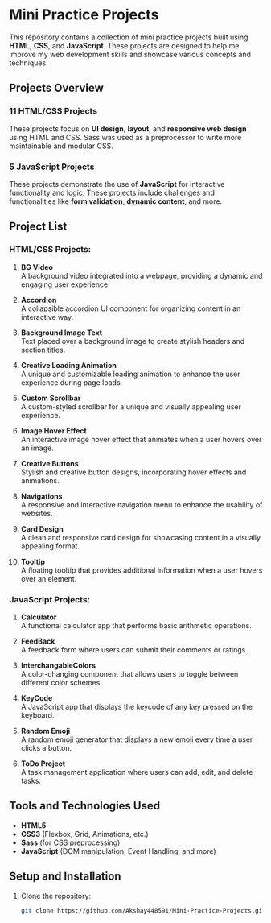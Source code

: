 # Mini Practice Projects

This repository contains a collection of mini practice projects built using **HTML**, **CSS**, and **JavaScript**. These projects are designed to help me improve my web development skills and showcase various concepts and techniques.

## Projects Overview

### 11 HTML/CSS Projects
These projects focus on **UI design**, **layout**, and **responsive web design** using HTML and CSS. Sass was used as a preprocessor to write more maintainable and modular CSS.

### 5 JavaScript Projects
These projects demonstrate the use of **JavaScript** for interactive functionality and logic. These projects include challenges and functionalities like **form validation**, **dynamic content**, and more.

## Project List

### HTML/CSS Projects:

1. **BG Video**  
   A background video integrated into a webpage, providing a dynamic and engaging user experience.

2. **Accordion**  
   A collapsible accordion UI component for organizing content in an interactive way.

3. **Background Image Text**  
   Text placed over a background image to create stylish headers and section titles.

4. **Creative Loading Animation**  
   A unique and customizable loading animation to enhance the user experience during page loads.

5. **Custom Scrollbar**  
   A custom-styled scrollbar for a unique and visually appealing user experience.

6. **Image Hover Effect**  
   An interactive image hover effect that animates when a user hovers over an image.

7. **Creative Buttons**  
   Stylish and creative button designs, incorporating hover effects and animations.

8. **Navigations**  
   A responsive and interactive navigation menu to enhance the usability of websites.

9. **Card Design**  
   A clean and responsive card design for showcasing content in a visually appealing format.

10. **Tooltip**  
    A floating tooltip that provides additional information when a user hovers over an element.

### JavaScript Projects:

1. **Calculator**  
   A functional calculator app that performs basic arithmetic operations.

2. **FeedBack**  
   A feedback form where users can submit their comments or ratings.

3. **InterchangableColors**  
   A color-changing component that allows users to toggle between different color schemes.

4. **KeyCode**  
   A JavaScript app that displays the keycode of any key pressed on the keyboard.

5. **Random Emoji**  
   A random emoji generator that displays a new emoji every time a user clicks a button.

6. **ToDo Project**  
   A task management application where users can add, edit, and delete tasks.

## Tools and Technologies Used

- **HTML5**
- **CSS3** (Flexbox, Grid, Animations, etc.)
- **Sass** (for CSS preprocessing)
- **JavaScript** (DOM manipulation, Event Handling, and more)

## Setup and Installation

1. Clone the repository:
   ```bash
   git clone https://github.com/Akshay448591/Mini-Practice-Projects.git

